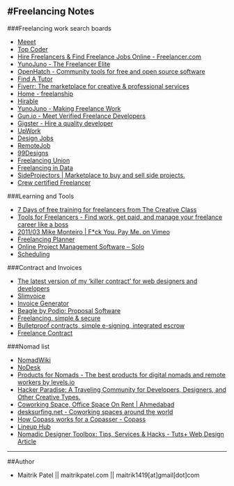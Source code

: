 #Freelancing Notes
---

###Freelancing work search boards

- [Meeet](http://meeet.co/)
- [Top Coder](http://www.topcoder.com/)
- [Hire Freelancers & Find Freelance Jobs Online - Freelancer.com](https://www.freelancer.com/  )
- [YunoJuno - The Freelancer Elite](https://www.yunojuno.com/)
- [OpenHatch - Community tools for free and open source software](https://openhatch.org/)
- [Find A Tutor](www.universitytutor.com/)
- [Fiverr: The marketplace for creative & professional services](https://www.fiverr.com/)
- [Home - freelanship](https://freelanship.com/?ref=producthunt)
- [Hirable](http://wearehirable.com/?ref=producthunt)
- [YunoJuno - Making Freelance Work](https://www.yunojuno.com/?ref=producthunt)
- [Gun.io - Meet Verified Freelance Developers](https://gun.io/?ref=producthunt)
- [Gigster - Hire a quality developer](http://www.trygigster.com/?ref=producthunt)
- [UpWork](https://www.upwork.com/)
- [Design Jobs](http://weeklydesignjobs.com/)
- [RemoteJob](http://talentboard.me/)
- [99Designs](http://99designs.com/how-it-works)
- [Freelancing Union](https://www.freelancersunion.org/)
- [Freelancing in Data](https://www.experfy.com/projects/category)
- [SideProjectors | Marketplace to buy and sell side projects.](http://www.sideprojectors.com/project/home)
- [Crew certified Freelancer](https://crew.co/)

###Learning and Tools

- [7 Days of free training for freelancers from The Creative Class](https://creativeclass.io/guide/)
- [Tools for Freelancers - Find work, get paid, and manage your freelance career like a boss](https://thecreativeclass.io/guide/?ref=producthunt)
- [2011/03 Mike Monteiro | F*ck You. Pay Me. on Vimeo](https://vimeo.com/22053820)
- [Freelancing Planner](http://cushionapp.com/)
- [Online Project Management Software – Solo](http://www.thrivesolo.com/online-project-management-software)
- [Scheduling](https://calendly.com/)

###Contract and Invoices

- [The latest version of my ‘killer contract’ for web designers and developers](https://gist.github.com/malarkey/4031110)
- [Slimvoice](https://slimvoice.co/?ref=producthunt)
- [Invoice Generator](https://invoice.to/)
- [Beagle by Podio: Proposal Software](https://getbeagle.co/?ref=producthunt)
- [Freelancing, simple & secure](https://www.hellobonsai.com)
- [Bulletproof contracts, simple e-signing, integrated escrow](https://www.hellobonsai.com/)
- [Freelance Contract](https://www.and.co/the-freelance-contract?ref=producthunt)

###Nomad list

- [NomadWiki](http://www.nomadwiki.net/)
- [NoDesk](http://nodesk.co/)
- [Products for Nomads - The best products for digital nomads and remote workers by levels.io](http://www.producthunt.com/@levelsio/collections/products-for-nomads)
- [Hacker Paradise: A Traveling Community for Developers, Designers, and Other Creative Types.](http://www.hackerparadise.org/)
- [Coworking Space, Office Space On Rent | Ahmedabad](http://www.openxcelltechcenter.com/#lightbox[group-5]/1/)
- [desksurfing.net - Coworking spaces around the world](http://www.desksurfing.net/)
- [How Copass works for a Copasser - Copass](https://copass.org/how_it_works)
- [Lineup Hub](http://lineuphub.co/)
- [Nomadic Designer Toolbox: Tips, Services & Hacks - Tuts+ Web Design Article](http://webdesign.tutsplus.com/articles/nomadic-designer-toolbox-tips-services-hacks--cms-23078)

---
##Author

- Maitrik Patel || maitrikpatel.com || maitrik1419[at]gmail[dot]com
